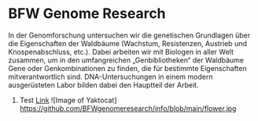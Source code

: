 # BFW Genome Research

In der Genomforschung untersuchen wir die genetischen Grundlagen über die Eigenschaften der Waldbäume (Wachstum, Resistenzen, Austrieb und Knospenabschluss, etc.). Dabei arbeiten wir mit Biologen in aller Welt zusammen, um in den umfangreichen „Genbibliotheken“ der Waldbäume Gene oder Genkombinationen zu finden, die für bestimmte Eigenschaften mitverantwortlich sind. DNA-Untersuchungen in einem modern ausgerüsteten Labor bilden dabei den Hauptteil der Arbeit.
1. Test
[Link](https://www.bfw.gv.at/fachinstitute/waldwachstum-waldbau-genetik/genomforschung/ "BFW Genomforschung")
![Image of Yaktocat] https://github.com/BFWgenomeresearch/info/blob/main/flower.jpg
